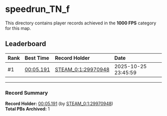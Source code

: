 # speedrun_TN_f

This directory contains player records achieved in the **1000 FPS** category for this map.

## Leaderboard

| Rank | Best Time | Record Holder | Date                |
| :--- | :-------- | :------------ | :------------------ |
| #1   | [00:05.191](./00005191_STEAM_0_1_29970948_20251025-234559.zip) | [STEAM_0:1:29970948](https://speedrun16.com/profile/STEAM_0:1:29970948)   | 2025-10-25 23:45:59 |

---

### Record Summary
**Record Holder:** [00:05.191](./00005191_STEAM_0_1_29970948_20251025-234559.zip) (by [STEAM_0:1:29970948](https://speedrun16.com/profile/STEAM_0:1:29970948))  
**Total PBs Archived:** 1